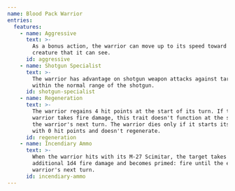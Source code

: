 ```yaml
---
name: Blood Pack Warrior
entries:
  features:
    - name: Aggressive
      text: >-
        As a bonus action, the warrior can move up to its speed toward a hostile
        creature that it can see.
      id: aggressive
    - name: Shotgun Specialist
      text: >-
        The warrior has advantage on shotgun weapon attacks against targets
        within the normal range of the shotgun.
      id: shotgun-specialist
    - name: Regeneration
      text: >-
        The warrior regains 4 hit points at the start of its turn. If the
        warrior takes fire damage, this trait doesn't function at the start of
        the warrior's next turn. The warrior dies only if it starts its turn
        with 0 hit points and doesn't regenerate.
      id: regeneration
    - name: Incendiary Ammo
      text: >-
        When the warrior hits with its M-27 Scimitar, the target takes an
        additional 1d4 fire damage and becomes primed: fire until the end of the
        warrior's next turn.
      id: incendiary-ammo
---
```

